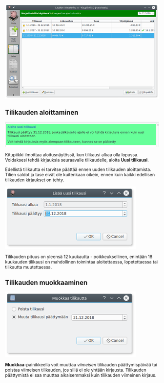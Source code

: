 
![](tilikaudet.png)

## Tilikauden aloittaminen

![](aloita.png)

Kitupiikki ilmoittaa aloitusnäytössä, kun tilikausi alkaa olla lopussa. Voidaksesi tehdä kirjauksia seuraavalle tilikaudelle, aloita **Uusi tilikausi**.

Edellistä tilikautta ei tarvitse päättää ennen uuden tilikauden aloittamista. Tilien saldot ja tase eivät ole kuitenkaan oikein, ennen kuin kaikki edellisen tilikauden kirjaukset on tehty.

![](uusi.png)

Tilikauden pituus on yleensä 12 kuukautta - poikkeuksellinen, enintään 18 kuukauden tilikausi on mahdollinen toimintaa aloitettaessa, lopetettaessa tai tilikautta muutettaessa.

## Tilikauden muokkaaminen

![](muokkaa.png)

**Muokkaa**-painikkeella voit muuttaa *viimeisen* tilikauden päättymispäivää tai poistaa viimeisen tilikauden, jos sillä ei ole yhtään kirjausta. Tilikauden päättymistä ei saa muuttaa aikaisemmaksi kuin tilikauden viimeinen kirjaus.

